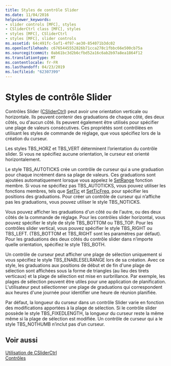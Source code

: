 ```yaml
---
title: Styles de contrôle Slider
ms.date: 11/04/2016
helpviewer_keywords:
- slider controls [MFC], styles
- CSliderCtrl class [MFC], styles
- styles [MFC], CSliderCtrl
- styles [MFC], slider controls
ms.assetid: 64c491fc-5af1-4f97-ae30-854071b3dc02
ms.openlocfilehash: c6765445552826b71cca278c1fbbc66e500cb75a
ms.sourcegitcommit: 0ab61bc3d2b6cfbd52a16c6ab2b97a8ea1864f12
ms.translationtype: MT
ms.contentlocale: fr-FR
ms.lasthandoff: 04/23/2019
ms.locfileid: "62307399"
---
```

# <a name="slider-control-styles"></a>Styles de contrôle Slider

Contrôles Slider ([CSliderCtrl](../mfc/reference/csliderctrl-class.md)) peut avoir une orientation verticale ou horizontale. Ils peuvent contenir des graduations de chaque côté, des deux côtés, ou d'aucun côté. Ils peuvent également être utilisés pour spécifier une plage de valeurs consécutives. Ces propriétés sont contrôlées en utilisant les styles de commande de réglage, que vous spécifiez lors de la création du curseur.

Les styles TBS_HORZ et TBS_VERT déterminent l’orientation du contrôle slider. Si vous ne spécifiez aucune orientation, le curseur est orienté horizontalement.

Le style TBS_AUTOTICKS crée un contrôle de curseur qui a une graduation pour chaque incrément dans sa plage de valeurs. Ces graduations sont ajoutées automatiquement lorsque vous appelez le [SetRange](../mfc/reference/csliderctrl-class.md#setrange) fonction membre. Si vous ne spécifiez pas TBS_AUTOTICKS, vous pouvez utiliser les fonctions membres, tels que [SetTic](../mfc/reference/csliderctrl-class.md#settic) et [SetTicFreq](../mfc/reference/csliderctrl-class.md#setticfreq), pour spécifier les positions des graduations. Pour créer un contrôle de curseur qui n’affiche pas les graduations, vous pouvez utiliser le style TBS_NOTICKS.

Vous pouvez afficher les graduations d'un côté ou de l'autre, ou des deux côtés de la commande de réglage. Pour les contrôles slider horizontal, vous pouvez spécifier le style de style TBS_BOTTOM ou TBS_TOP. Pour les contrôles slider vertical, vous pouvez spécifier le style TBS_RIGHT ou TBS_LEFT. (TBS_BOTTOM et TBS_RIGHT sont les paramètres par défaut). Pour les graduations des deux côtés du contrôle slider dans n’importe quelle orientation, spécifiez le style TBS_BOTH.

Un contrôle de curseur peut afficher une plage de sélection uniquement si vous spécifiez le style TBS_ENABLESELRANGE lors de sa création. Avec ce style, les graduations aux positions de début et de fin d'une plage de sélection sont affichées sous la forme de triangles (au lieu des tirets verticaux) et la plage de sélection est mise en surbrillance. Par exemple, les plages de sélection peuvent être utiles pour une application de planification. L'utilisateur peut sélectionner une plage de graduations qui correspondent aux heures d'une journée pour identifier une heure de réunion planifiée.

Par défaut, la longueur du curseur dans un contrôle Slider varie en fonction des modifications apportées à la plage de sélection. Si le contrôle slider possède le style TBS_FIXEDLENGTH, la longueur du curseur reste la même même si la plage de sélection est modifiée. Un contrôle de curseur qui a le style TBS_NOTHUMB n’inclut pas d’un curseur.

## <a name="see-also"></a>Voir aussi

[Utilisation de CSliderCtrl](../mfc/using-csliderctrl.md)<br/>
[Contrôles](../mfc/controls-mfc.md)
